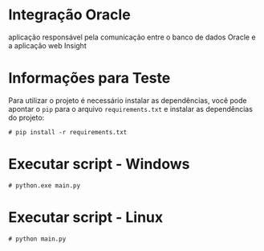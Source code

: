 # Integração Oracle
aplicação responsável pela comunicação entre o banco de dados Oracle e a aplicação web Insight
# Informações para Teste

Para utilizar o projeto é necessário instalar as dependências, você pode apontar o `pip` para o arquivo `requirements.txt` e instalar as dependências do projeto:

```
# pip install -r requirements.txt
```

# Executar script - Windows
```
# python.exe main.py
```
 
# Executar script - Linux
```
# python main.py
```
 

